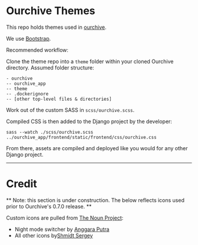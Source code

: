 # Ourchive Themes

This repo holds themes used in [ourchive](https://github.com/c-e-p/). 

We use [Bootstrap](https://getbootstrap.com/docs/5.3/).

Recommended workflow: 

Clone the theme repo into a `theme` folder within your cloned Ourchive directory. Assumed folder structure:

````
- ourchive
-- ourchive_app
-- theme
-- .dockerignore
-- [other top-level files & directories]
````
Work out of the custom SASS in `scss/ourchive.scss`.

Compiled CSS is then added to the Django project by the developer:

`sass --watch ./scss/ourchive.scss ../ourchive_app/frontend/static/frontend/css/ourchive.css`

From there, assets are compiled and deployed like you would for any other Django project.

---

# Credit

** Note: this section is under construction. The below reflects icons used prior to Ourchive's 0.7.0 release. **

Custom icons are pulled from [The Noun Project](https://thenounproject.com):

* Night mode switcher by [Anggara Putra](https://thenounproject.com/angputra/)
* All other icons by[Shmidt Sergey](https://thenounproject.com/browse/collection-icon/cutiecons-32px-grid-2px-stroke-19102/?p=1)